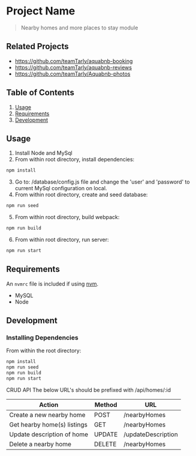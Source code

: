 # Project Name

> Nearby homes and more places to stay module

## Related Projects

  - https://github.com/teamTarly/aquabnb-booking
  - https://github.com/teamTarly/aquabnb-reviews
  - https://github.com/teamTarly/Aquabnb-photos

## Table of Contents

1. [Usage](#Usage)
1. [Requirements](#requirements)
1. [Development](#development)

## Usage

1.  Install Node and MySql
2.  From within root directory, install dependencies:
```sh
npm install
```
3. Go to: /database/config.js file and change the 'user' and 'password' to current MySql configuration on local.
4. From within root directory, create and seed database:
```sh
npm run seed
```
5. From within root directory, build webpack:
```sh
npm run build
```
6. From within root directory, run server:
```sh
npm run start
```

## Requirements

An `nvmrc` file is included if using [nvm](https://github.com/creationix/nvm).

- MySQL
- Node

## Development

### Installing Dependencies

From within the root directory:

```sh
npm install
npm run seed
npm run build
npm run start
```



CRUD API
The below URL's should be prefixed with /api/homes/:id

|          Action           |Method|       URL        |
| ------------------------- | ---- | ---------------- |
|Create a new nearby home   |POST  |/nearbyHomes      |
|Get hearby home(s) listings|GET   |/nearbyHomes      |
|Update description of home |UPDATE|/updateDescription|
|Delete a nearby home       |DELETE|/nearbyHomes      |

